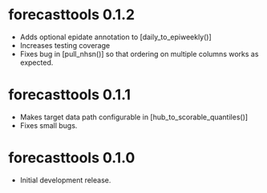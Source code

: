 # forecasttools 0.1.2
* Adds optional epidate annotation to [daily_to_epiweekly()]
* Increases testing coverage
* Fixes bug in [pull_nhsn()] so that ordering on multiple columns works as expected.

# forecasttools 0.1.1
* Makes target data path configurable in [hub_to_scorable_quantiles()]
* Fixes small bugs.

# forecasttools 0.1.0

* Initial development release.
